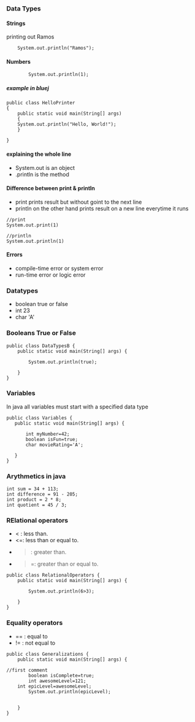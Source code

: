 ### Data Types

#### Strings
 printing out Ramos

```
	System.out.println("Ramos");

```

#### Numbers

```
		System.out.println(1);

```

##### example in bluej

```
public class HelloPrinter
{
    public static void main(String[] args)
    {
    System.out.println("Hello, World!");
    }
    
}

```
#### explaining the whole line

- System.out is an object 
- .println is the method


#### Difference between print & println

- print prints result but without goint to the next line
- println on the other hand prints result on a new line everytime it runs 

```
//print 
System.out.print(1)

//println
System.out.println(1)

```

#### Errors

- compile-time error or system error 
- run-time error or logic error 


### Datatypes
- boolean true or false
- int 23
- char 'A'


### Booleans True or False

```
public class DataTypesB {
	public static void main(String[] args) {

		System.out.println(true);

	}
}

```


### Variables


 In java all variables must start with a specified data type

 ```
public class Variables {
	public static void main(String[] args) {

		int myNumber=42;
		boolean isFun=true; 
		char movieRating='A'; 

	}
}

```

### Arythmetics in java 

```
int sum = 34 + 113;
int difference = 91 - 205;
int product = 2 * 8; 
int quotient = 45 / 3;

```

### RElational operators

- < : less than.
- <=: less than or equal to.
- >: greater than.
- >=: greater than or equal to.


```
public class RelationalOperators {
	public static void main(String[] args) {

		System.out.println(6>3);

	}
}

```

### Equality operators
- == : equal to 
- != : not equal to 

```
public class Generalizations {
	public static void main(String[] args) {

//first comment
		boolean isComplete=true;
		int awesomeLevel=121;
    int epicLevel=awesomeLevel;	
		System.out.println(epicLevel);
		

	}
}

```